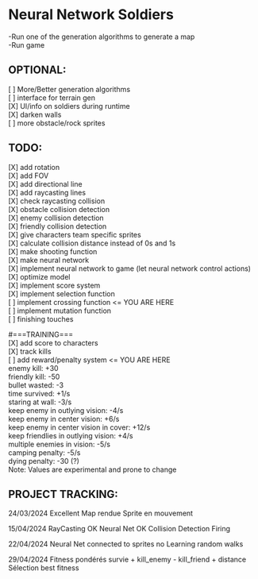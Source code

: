# Neural Network Soldiers
 
-Run one of the generation algorithms to generate a map  
-Run game  
  
## OPTIONAL:
[ ] More/Better generation algorithms  
[ ] interface for terrain gen  
[X] UI/info on soldiers during runtime  
[X] darken walls  
[ ] more obstacle/rock sprites  

## TODO:
[X] add rotation  
[X] add FOV  
[X] add directional line  
[X] add raycasting lines  
[X] check raycasting collision  			
[X] obstacle collision detection  
[X] enemy collision detection  
[X] friendly collision detection  
[X] give characters team specific sprites  
[X] calculate collision distance instead of 0s and 1s  
[X] make shooting function  
[X] make neural network  
[X] implement neural network to game (let neural network control actions)  
[X] optimize model 	                                                    
[X] implement score system  
[X] implement selection function  
[ ] implement crossing function  <= YOU ARE HERE  
[ ] implement mutation function  
[ ] finishing touches  

#===TRAINING===  
[X] add score to characters  
[X] track kills  
[ ] add reward/penalty system  <= YOU ARE HERE  
	enemy kill:				+30  
	friendly kill:				-50  
	bullet wasted:				-3  
	time survived:				+1/s  
	staring at wall:			-3/s  
	keep enemy in outlying vision:		-4/s  
	keep enemy in center vision:		+6/s  
	keep enemy in center vision in cover:	+12/s  
	keep friendlies in outlying vision:	+4/s  
	multiple enemies in vision:		-5/s  
	camping penalty:			-5/s  
	dying penalty:				-30 (?)  
Note: Values are experimental and prone to change  

## PROJECT TRACKING:

24/03/2024
Excellent
Map rendue
Sprite en mouvement 


15/04/2024
RayCasting OK
Neural Net OK
Collision Detection
Firing

22/04/2024
Neural Net connected to sprites
no Learning
random walks


29/04/2024
Fitness pondérés survie + kill_enemy - kill_friend + distance
Sélection best fitness